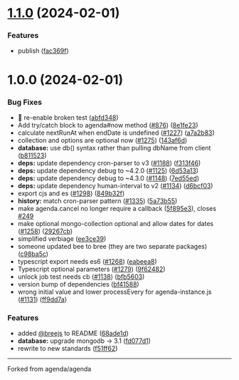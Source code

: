 # [1.1.0](https://github.com/Sealos/agenda/compare/v1.0.0...v1.1.0) (2024-02-01)


### Features

* publish ([fac369f](https://github.com/Sealos/agenda/commit/fac369fcf7ae4a08a85a2a2bb45be3c5a72851c0))

# 1.0.0 (2024-02-01)


### Bug Fixes

* 🐛 re-enable broken test ([abfd348](https://github.com/Sealos/agenda/commit/abfd348a8f1a1edccf255bbeab9dc3ff6f4e87f8))
* Add try/catch block to agenda#now method ([#876](https://github.com/Sealos/agenda/issues/876)) ([8e1fe23](https://github.com/Sealos/agenda/commit/8e1fe2336638401f94fdc9ff497b0aec6fb422c4))
* calculate nextRunAt when endDate is undefined ([#1227](https://github.com/Sealos/agenda/issues/1227)) ([a7a2b83](https://github.com/Sealos/agenda/commit/a7a2b832bad2667e81a2091ee14fd32e0094f118))
* collection and options are optional now ([#1275](https://github.com/Sealos/agenda/issues/1275)) ([143af6d](https://github.com/Sealos/agenda/commit/143af6d5103aade822696215b69fff1844714290))
* **database:** use db() syntax rather than pulling dbName from client ([b811523](https://github.com/Sealos/agenda/commit/b811523e5245c0e6885f7a6257d3483435ae5210))
* **deps:** update dependency cron-parser to v3 ([#1188](https://github.com/Sealos/agenda/issues/1188)) ([f313f46](https://github.com/Sealos/agenda/commit/f313f461040718201aa79c267fae9bb6f1afe0cd))
* **deps:** update dependency debug to ~4.2.0 ([#1125](https://github.com/Sealos/agenda/issues/1125)) ([6d53a13](https://github.com/Sealos/agenda/commit/6d53a1356fcc7a96b79fe3fe469f01aaf2da3c71))
* **deps:** update dependency debug to ~4.3.0 ([#1148](https://github.com/Sealos/agenda/issues/1148)) ([7ed55ed](https://github.com/Sealos/agenda/commit/7ed55ed11dfc72b43620976f4aacd0d37d936a17))
* **deps:** update dependency human-interval to v2 ([#1134](https://github.com/Sealos/agenda/issues/1134)) ([d6bcf03](https://github.com/Sealos/agenda/commit/d6bcf03edd4dfbe4ed936e0a1a2341488c8bbaa5))
* export cjs and es ([#1298](https://github.com/Sealos/agenda/issues/1298)) ([849b32f](https://github.com/Sealos/agenda/commit/849b32f6f72c4786790c430d4141682aae0634d7))
* **history:** match cron-parser pattern ([#1335](https://github.com/Sealos/agenda/issues/1335)) ([5a73b55](https://github.com/Sealos/agenda/commit/5a73b55690fdc56551ebff7d384c496f71645bf7))
* make agenda.cancel no longer require a callback ([5f895e3](https://github.com/Sealos/agenda/commit/5f895e374b52cc9307b79f951cf5115293869354)), closes [#249](https://github.com/Sealos/agenda/issues/249)
* make optional mongo-collection optional and allow dates for dates ([#1258](https://github.com/Sealos/agenda/issues/1258)) ([29267cb](https://github.com/Sealos/agenda/commit/29267cb43aedcc240581f76be8bac7a2521c4025))
* simplified verbiage ([ee3ce39](https://github.com/Sealos/agenda/commit/ee3ce393cbe31318dffc2f3701fd68045bf28a46))
* someone updated bee to bree (they are two separate packages) ([c98ba5c](https://github.com/Sealos/agenda/commit/c98ba5c7c4f7f2ce4f8efe822138618232861f8e))
* typescript export needs es6 ([#1268](https://github.com/Sealos/agenda/issues/1268)) ([eabeea8](https://github.com/Sealos/agenda/commit/eabeea812de53fa7af49afed1ed3d4ed6612d230))
* Typescript optional parameters ([#1279](https://github.com/Sealos/agenda/issues/1279)) ([9f62482](https://github.com/Sealos/agenda/commit/9f62482e8426d2700f55cf5836f68ff9dc556ace))
* unlock job test needs cb ([#1138](https://github.com/Sealos/agenda/issues/1138)) ([bfb5603](https://github.com/Sealos/agenda/commit/bfb5603623fdabf6b37e8770731c54f00a7a0829))
* version bump of dependencies ([bf41588](https://github.com/Sealos/agenda/commit/bf41588d1215a9d9a4a82654ec22628a441ba3bb))
* wrong initial value and lower processEvery for agenda-instance.js ([#1131](https://github.com/Sealos/agenda/issues/1131)) ([ff9dd7a](https://github.com/Sealos/agenda/commit/ff9dd7a31c69bcf97568a8c65d159c1a1bea6ae6))


### Features

* added [@breejs](https://github.com/breejs) to README ([68ade1d](https://github.com/Sealos/agenda/commit/68ade1daa07fa2045e7fbd1be5260b7b43094234))
* **database:** upgrade mongodb -> 3.1 ([fd077d1](https://github.com/Sealos/agenda/commit/fd077d13170f196db9603d8ef0bf8777339acf30))
* rewrite to new standards ([f51ff62](https://github.com/Sealos/agenda/commit/f51ff625885b018dbdc5cb5ee2d9e437e3ba5b18))


---

Forked from agenda/agenda
